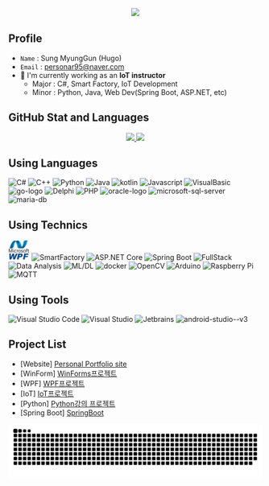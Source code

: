 <p align='center'>
  <a href="https://github.com/BSEom">
    <img src="https://capsule-render.vercel.app/api?type=rounded&height=250&color=gradient&text=BS_Eom`s%20%20Repo&section=header"/>
  </a>
</p>

## Profile
- `Name` : Sung MyungGun (Hugo)
- `Email` : personar95@naver.com
- 🔭 I'm currently working as an **IoT instructor**
  - Major : C#, Smart Factory, IoT Development
  - Minor : Python, Java, Web Dev(Spring Boot, ASP.NET, etc)
 
## GitHub Stat and Languages
<!-- username은 본인걸로 -->
<p align='center'>
  <a href="https://github.com/hugoMGSung">
    <img src="https://github-readme-stats.vercel.app/api?username=hugoMGSung&theme=tokyonight&show_icons=true"/>
    <img src="https://github-readme-stats.vercel.app/api/top-langs/?username=hugoMGSung&theme=tokyonight&layout=compact"/>
  </a>
</p>

## Using Languages
<p align='left'>
    <img height="40" src="https://img.icons8.com/?size=100&id=Fycm8TUhWmFU&format=png&color=000000" title="C#">
    <img height="40" src="https://img.icons8.com/?size=100&id=55199&format=png&color=000000" title="C++">
    <img height="40" src="https://img.icons8.com/?size=100&id=l75OEUJkPAk4&format=png&color=000000" title="Python">
    <img height="40" src="https://img.icons8.com/?size=100&id=Pd2x9GWu9ovX&format=png&color=000000" title="Java">
    <img width="40" height="40" src="https://img.icons8.com/color/48/kotlin.png" alt="kotlin" title="Kotlin">
    <img height="40" src="https://img.icons8.com/?size=100&id=108784&format=png&color=000000" title="Javascript">
    <img height="40" src="https://img.icons8.com/?size=100&id=vgMoO3QkEnKf&format=png&color=000000" title="VisualBasic">
    <img width="40" height="40" src="https://img.icons8.com/cute-clipart/64/go-logo.png" alt="go-logo" title="Go">
    <img height="40" src="https://img.icons8.com/?size=100&id=Lz7oiCpdanST&format=png&color=000000" title="Delphi">
    <img height="40" src="https://img.icons8.com/?size=100&id=13460&format=png&color=000000" title="PHP">
    <img width="40" height="40" src="https://img.icons8.com/nolan/64/oracle-logo.png" alt="oracle-logo" title="Oracle">
    <img width="40" height="40" src="https://img.icons8.com/color/48/microsoft-sql-server.png" alt="microsoft-sql-server" title="SQL Server">
    <img width="40" height="40" src="https://img.icons8.com/fluency/48/maria-db.png" alt="maria-db" title="MySQL/MariaDB">
</p>

## Using Technics
<p align='left'>
  <img height="40" src="https://raw.githubusercontent.com/hugoMGSung/hugoMGSung/main/images/wpf.png" title="WPF"> 
  <img height="40" src="https://cdn-icons-png.flaticon.com/256/7808/7808214.png" title="SmartFactory">  
  <img height="40" src="https://w7.pngwing.com/pngs/673/239/png-transparent-entity-framework-core-asp-net-core-net-framework-microsoft-blue-text-logo-thumbnail.png" title="ASP.NET Core">  
  <img height="40" src="https://img.icons8.com/?size=100&id=90519&format=png&color=000000" title="Spring Boot">  
  <img height="40" src="https://img.icons8.com/?size=100&id=VZfYlLgRZtdK&format=png&color=000000" title="FullStack"> 
  <img height="40" src="https://img.icons8.com/?size=100&id=n73CzMVjH9X9&format=png&color=000000" title="Data Analysis"> 
  <img height="40" src="https://img.icons8.com/?size=100&id=UeryvfCLUAc3&format=png&color=000000" title="ML/DL"> 
  <img width="40" height="40" src="https://img.icons8.com/fluency/48/docker.png" alt="docker" title="Docker">
  
  <img height="40" src="https://img.icons8.com/?size=100&id=bpip0gGiBLT1&format=png&color=000000" title="OpenCV">
  <img height="40" src="https://img.icons8.com/?size=100&id=Of4lZV2lwBQI&format=png&color=000000" title="Arduino">
  <img height="40" src="https://img.icons8.com/?size=100&id=13443&format=png&color=000000" title="Raspberry Pi">
  <img height="40" src="https://mosquitto.org/stickers/mosquitto-mono.png" title="MQTT">
  <!-- 
  <img height="40" src="https://img.icons8.com/?size=100&id=O6SWwpPIM0GB&format=png&color=000000" title="PyTorch">  
  -->
</p>

## Using Tools
<p align='left'>
  <img height="40" src="https://img.icons8.com/?size=100&id=9OGIyU8hrxW5&format=png&color=000000" title="Visual Studio Code">
  <img height="40" src="https://img.icons8.com/?size=100&id=ezj3zaVtImPg&format=png&color=000000" title="Visual Studio">
  <img height="40" src="https://img.icons8.com/?size=100&id=jUw5rFZE2a5d&format=png&color=000000" title="Jetbrains">
  <img width="40" height="40" src="https://img.icons8.com/color/48/android-studio--v3.png" alt="android-studio--v3" title="Android Studio">
</p>

<!--
## 기술명세
| 기술분류 | 설명 |
|:---:|:---:|
|VSCode | VisualStudio Code 툴 사용법 습득|
|Python | 빅데이터분석, 머신러닝, OpenCV|
-->

## Project List
- [Website] [Personal Portfolio site](https://hugoMGSung.github.io)
- [WinForm] [WinForms프로젝트](https://github.com/hugoMGSung/works-need-it-csharp/tree/main/miniprojects/ITS_CCTV_App)
- [WPF] [WPF프로젝트](https://github.com/hugoMGSung/works-need-it-cshap/tree/main/studyWpf/portfolio)
- [IoT] [IoT프로젝트](https://github.com/hugoMGSung/works-need-it-IoT/tree/main/energy_management_system)
- [Python] [Python강의 프로젝트](https://github.com/hugoMGSung/iot-python-2025)
- [Spring Boot] [SpringBoot](https://github.com/hugoMGSung/basic-python-2024)

<img src="https://raw.githubusercontent.com/Platane/snk/output/github-contribution-grid-snake.svg" />


